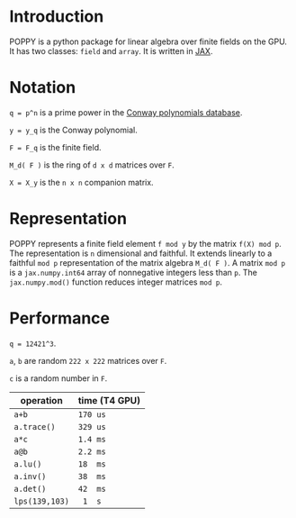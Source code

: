 # Introduction
POPPY is a python package for linear algebra over finite fields on the GPU. It has two classes: `field` and `array`. It is written in [JAX](https://github.com/google/jax).



# Notation
`q = p^n` is a prime power in the [Conway polynomials database](https://github.com/sagemath/conway-polynomials).

`y = y_q` is the Conway polynomial. 

`F = F_q` is the finite field.

`M_d( F )` is the ring of `d x d` matrices over `F`.

`X = X_y` is the `n x n` companion matrix.


# Representation
POPPY represents a finite field element `f mod y` by the matrix `f(X) mod p`. The representation is `n` dimensional and faithful. It extends linearly to a faithful `mod p` representation 
of the matrix algebra `M_d( F )`. A matrix `mod p` is a `jax.numpy.int64` array of nonnegative integers less than `p`. The `jax.numpy.mod()` function reduces integer matrices `mod p`.

# Performance

`q = 12421^3`.
 
`a`, `b` are random `222 x 222` matrices over `F`.

`c` is a random number in `F`.

| operation  | time (T4 GPU) |
| ------------- | ------------- |
| `a+b`  | `170 us`  |
| `a.trace()` | `329 us` |
| `a*c`  | `1.4 ms`  |
| `a@b`  | `2.2 ms`  |
| `a.lu()`  | `18  ms`  |
| `a.inv()`  | `38  ms`  |
| `a.det()`  | `42  ms`  |
| `lps(139,103)` | ` 1  s` |

